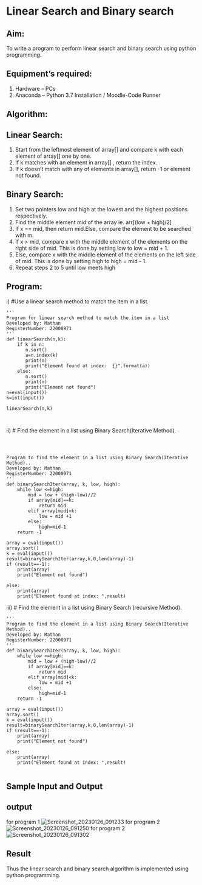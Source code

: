 # Linear Search and Binary search
## Aim:
To write a program to perform linear search and binary search using python programming.
## Equipment’s required:
1.	Hardware – PCs
2.	Anaconda – Python 3.7 Installation / Moodle-Code Runner
## Algorithm:
## Linear Search:
1.	Start from the leftmost element of array[] and compare k with each element of array[] one by one.
2.	If k matches with an element in array[] , return the index.
3.	If k doesn’t match with any of elements in array[], return -1 or element not found.
## Binary Search:
1.	Set two pointers low and high at the lowest and the highest positions respectively.
2.	Find the middle element mid of the array ie. arr[(low + high)/2]
3.	If x == mid, then return mid.Else, compare the element to be searched with m.
4.	If x > mid, compare x with the middle element of the elements on the right side of mid. This is done by setting low to low = mid + 1.
5.	Else, compare x with the middle element of the elements on the left side of mid. This is done by setting high to high = mid - 1.
6.	Repeat steps 2 to 5 until low meets high
## Program:
i)	#Use a linear search method to match the item in a list.
```
''' 
Program for linear search method to match the item in a list
Developed by: Mathan
RegisterNumber: 22008971
'''
def linearSearch(n,k):
    if k in n:
       n.sort()
       a=n.index(k)
       print(n)
       print("Element found at index:  {}".format(a))
    else:
       n.sort()
       print(n)    
       print("Element not found")
n=eval(input())
k=int(input())

linearSearch(n,k)



```
ii)	# Find the element in a list using Binary Search(Iterative Method).
```



Program to find the element in a list using Binary Search(Iterative Method)..
Developed by: Mathan
RegisterNumber: 22008971
'''
def binarySearchIter(array, k, low, high):
    while low <=high:
        mid = low + (high-low)//2
        if array[mid]==k:
            return mid
        elif array[mid]<k:
            low = mid +1
        else:
            high=mid-1
    return -1
    
array = eval(input())
array.sort()
k = eval(input())
result=binarySearchIter(array,k,0,len(array)-1)
if (result==-1):
    print(array)
    print("Element not found")

else:
    print(array)
    print("Element found at index: ",result)

```
iii)	# Find the element in a list using Binary Search (recursive Method).
```
''' 
Program to find the element in a list using Binary Search(Iterative Method)..
Developed by: Mathan
RegisterNumber: 22008971
'''
def binarySearchIter(array, k, low, high):
    while low <=high:
        mid = low + (high-low)//2
        if array[mid]==k:
            return mid
        elif array[mid]<k:
            low = mid +1
        else:
            high=mid-1
    return -1
    
array = eval(input())
array.sort()
k = eval(input())
result=binarySearchIter(array,k,0,len(array)-1)
if (result==-1):
    print(array)
    print("Element not found")

else:
    print(array)
    print("Element found at index: ",result)


```
## Sample Input and Output


## output
for program 1
![Screenshot_20230126_091233](https://user-images.githubusercontent.com/119560501/214881242-12f8c4b2-fba2-4d68-88b2-a942317269c2.png)
for program 2
![Screenshot_20230126_091250](https://user-images.githubusercontent.com/119560501/214881811-a9856026-36d0-42d7-a499-0fb5592a4b37.png)
for program 2
![Screenshot_20230126_091302](https://user-images.githubusercontent.com/119560501/214882073-620ac782-aed2-43ac-90db-8ea80f0c323e.png)


## Result
Thus the linear search and binary search algorithm is implemented using python programming.
